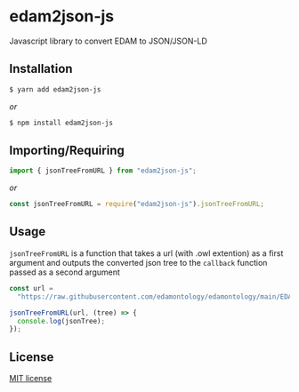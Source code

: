 # edam2json-js

Javascript library to convert EDAM to JSON/JSON-LD

## Installation

```bash
$ yarn add edam2json-js
```

_or_

```bash
$ npm install edam2json-js
```

## Importing/Requiring

```javascript
import { jsonTreeFromURL } from "edam2json-js";
```

_or_

```javascript
const jsonTreeFromURL = require("edam2json-js").jsonTreeFromURL;
```

## Usage

`jsonTreeFromURL` is a function that takes a url (with .owl extention) as a first argument and outputs the converted json tree to the `callback` function passed as a second argument

```javascript
const url =
  "https://raw.githubusercontent.com/edamontology/edamontology/main/EDAM_dev.owl";

jsonTreeFromURL(url, (tree) => {
  console.log(jsonTree);
});
```

## License

[MIT license](http://opensource.org/licenses/MIT)
